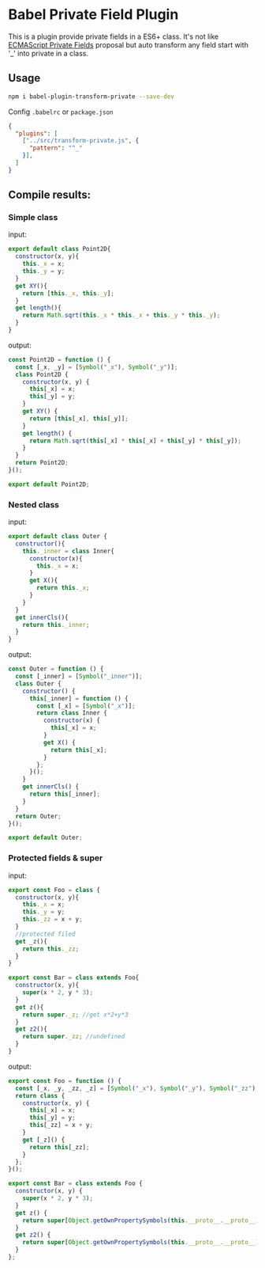 # Babel Private Field Plugin

This is a plugin provide private fields in a ES6+ class. It's not like [ECMAScript Private Fields](https://github.com/tc39/proposal-private-fields) proposal but auto transform any field start with '_' into private in a class.

## Usage

```bash
npm i babel-plugin-transform-private --save-dev
```

Config `.babelrc` or `package.json`

```json
{
  "plugins": [
    ["../src/transform-private.js", {
      "pattern": "^_"
    }],
  ]
}
```

## Compile results:

### Simple class

input:

```js
export default class Point2D{
  constructor(x, y){
    this._x = x;
    this._y = y;
  }
  get XY(){
    return [this._x, this._y];
  }
  get length(){
    return Math.sqrt(this._x * this._x + this._y * this._y);
  }
}
```

output:

```js
const Point2D = function () {
  const [_x, _y] = [Symbol("_x"), Symbol("_y")];
  class Point2D {
    constructor(x, y) {
      this[_x] = x;
      this[_y] = y;
    }
    get XY() {
      return [this[_x], this[_y]];
    }
    get length() {
      return Math.sqrt(this[_x] * this[_x] + this[_y] * this[_y]);
    }
  }
  return Point2D;
}();

export default Point2D;
```

### Nested class

input:

```js
export default class Outer {
  constructor(){
    this._inner = class Inner{
      constructor(x){
        this._x = x;
      }
      get X(){
        return this._x;
      }
    }
  }
  get innerCls(){
    return this._inner;
  }
}
```

output:

```js
const Outer = function () {
  const [_inner] = [Symbol("_inner")];
  class Outer {
    constructor() {
      this[_inner] = function () {
        const [_x] = [Symbol("_x")];
        return class Inner {
          constructor(x) {
            this[_x] = x;
          }
          get X() {
            return this[_x];
          }
        };
      }();
    }
    get innerCls() {
      return this[_inner];
    }
  }
  return Outer;
}();

export default Outer;
```

### Protected fields & super

input:

```js
export const Foo = class {
  constructor(x, y){
    this._x = x;
    this._y = y;
    this._zz = x + y;  
  }
  //protected filed
  get _z(){
    return this._zz;
  }
}

export const Bar = class extends Foo{
  constructor(x, y){
    super(x * 2, y * 3);
  }
  get z(){
    return super._z; //get x*2+y*3
  }
  get z2(){
    return super._zz; //undefined
  }
}
```

output:

```js
export const Foo = function () {
  const [_x, _y, _zz, _z] = [Symbol("_x"), Symbol("_y"), Symbol("_zz"), Symbol("_z")];
  return class {
    constructor(x, y) {
      this[_x] = x;
      this[_y] = y;
      this[_zz] = x + y;
    }
    get [_z]() {
      return this[_zz];
    }
  };
}();

export const Bar = class extends Foo {
  constructor(x, y) {
    super(x * 2, y * 3);
  }
  get z() {
    return super[Object.getOwnPropertySymbols(this.__proto__.__proto__).filter(s => String(s) === "Symbol(_z)")[0]];
  }
  get z2() {
    return super[Object.getOwnPropertySymbols(this.__proto__.__proto__).filter(s => String(s) === "Symbol(_zz)")[0]];
  }
};
```